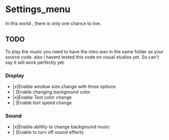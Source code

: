 # Settings_menu
In this world , there is only one chance to live.

## TODO
To play the music you need to have the intro.wav in the same folder as your source code.
also i havent tested this code on visual studios yet. So can't say it will work perfectly yet.
### Display
- [x]Enable window size change with three options
- [ ]Enable changing background color
- [x]Enable Text color change
- [ ]Enable text speed change

### Sound
- [x]Enable ablility to change background music
- [ ]Enable to turn off sound effects

